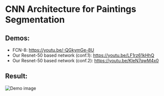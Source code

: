 # CNN Architecture for Paintings Segmentation

## Demos:
- FCN-8: https://youtu.be/-QGkymGe-8U
- Our Resnet-50 based network (conf.1): https://youtu.be/LF1rz61kHhQ
- Our Resnet-50 based network (conf.2): https://youtu.be/KleN7qwM4x0

## Result:
![Demo image](http://i66.tinypic.com/f1ib93.png)
